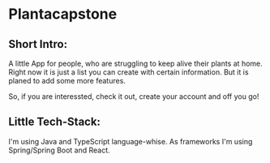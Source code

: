 # Plantacapstone

## Short Intro:
A little App for people, who are struggling to keep alive their plants at home.
Right now it is just a list you can create with certain information. But it is planed to add some more features.

So, if you are interessted, check it out, create your account and off you go!

## Little Tech-Stack:
I'm using Java and TypeScript language-whise. As frameworks I'm using Spring/Spring Boot and React.
